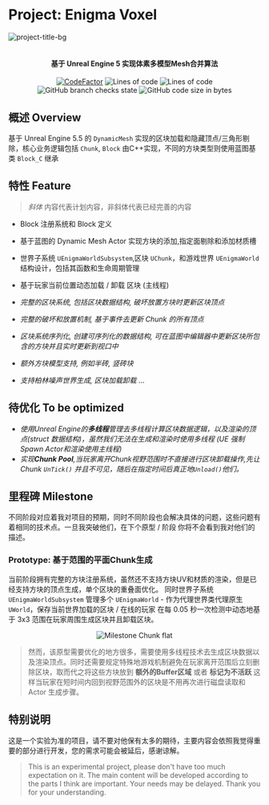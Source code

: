 ﻿# Project: Enigma Voxel 

![project-title-bg](https://github.com/user-attachments/assets/b4fe8d0d-e874-4977-aa1a-24aa8265515f)

<p align="center">
<img src = "https://i.imgur.com/EF6t6WA.png" alt="">
</p>

<h4 align="center">基于 Unreal Engine 5 实现体素多模型Mesh合并算法</h4>
<p align="center">
<a href="https://www.codefactor.io/repository/github/caishangqi/EnigmaVoxel"><img src="https://www.codefactor.io/repository/github/caishangqi/EnigmaVoxel/badge" alt="CodeFactor" /></a>
<img alt="Lines of code" src="https://img.shields.io/tokei/lines/github/Caishangqi/EnigmaVoxel">
<img alt="Lines of code" src="https://img.shields.io/badge/Unreal Engine-5.5-green">
<img alt="GitHub branch checks state" src="https://img.shields.io/github/checks-status/Caishangqi/EnigmaVoxel/master?label=build">
<img alt="GitHub code size in bytes" src="https://img.shields.io/github/languages/code-size/Caishangqi/EnigmaVoxel">
</p>

## 概述 Overview

基于 Unreal Engine 5.5 的 `DynamicMesh` 实现的区块加载和隐藏顶点/三角形剔除，核心业务逻辑包括 `Chunk`, `Block` 由C++实现，不同的方块类型则使用蓝图基类 `Block_C` 继承

## 特性 Feature

> *斜体* 内容代表计划内容，非斜体代表已经完善的内容

- Block 注册系统和 Block 定义
- 基于蓝图的 Dynamic Mesh Actor 实现方块的添加,指定面剔除和添加材质槽
- 世界子系统 `UEnigmaWorldSubsystem`,区块 `UChunk`，和游戏世界 `UEnigmaWorld` 结构设计，包括其函数和生命周期管理
- 基于玩家当前位置动态加载 / 卸载 区块 (主线程)


- *完整的区块系统, 包括区块数据结构, 破坏放置方块时更新区块顶点*
- *完整的破坏和放置机制, 基于事件去更新 Chunk 的所有顶点*
- *区块系统序列化, 创建可序列化的数据结构, 可在蓝图中编辑器中更新区块所包含的方块并且实时更新到视口中*
- *额外方块模型支持, 例如半砖, 竖砖块*
- _支持柏林噪声世界生成, 区块加载卸载_
  ...

## 待优化 To be optimized

- *使用Unreal Engine的**多线程**管理去多线程计算区块数据逻辑，以及渲染的顶点(struct 数据结构)，虽然我们无法在生成和渲染时使用多线程 (UE 强制Spawn Actor和渲染使用主线程)*
- *实现**Chunk Pool**,当玩家离开Chunk视野范围时不直接进行区块卸载操作,先让Chunk `UnTick()` 并且不可见，随后在指定时间后真正地`Unload()`他们。*

## 里程碑 Milestone
不同阶段对应着我对项目的预期，同时不同阶段也会解决具体的问题，这些问题有着相同的技术点。一旦我突破他们，在下个原型 / 阶段 你将不会看到我对他们的描述。
### Prototype: 基于范围的平面Chunk生成



当前阶段拥有完整的方块注册系统，虽然还不支持方块UV和材质的渲染，但是已经支持方块的顶点生成，单个区块的重叠面优化。 同时世界子系统 `UEnigmaWorldSubsystem` 管理多个 `UEnigmaWorld` - 作为代理世界类代理原生 `UWorld`，保存当前世界加载的区块 / 在线的玩家 在每 0.05 秒一次检测中动态地基于 3x3 范围在玩家周围生成区块并且卸载区块。

<p align="center">
<img src = "https://github.com/Caishangqi/EnigmaVoxel/blob/5fafe235e8a87f850b4bd8df092dbd2a14f384a0/Doc/res/Milestone_Chunk_Flat_Generation.gif" alt="Milestone Chunk flat">
</p>

> 然而，该原型需要优化的地方很多，需要使用多线程技术去生成区块数据以及渲染顶点。同时还需要规定特殊地游戏机制避免在玩家离开范围后立刻删除区块，取而代之将这些方块放到 **额外的Buffer区域** 或者 **标记为不活跃** 这样当玩家在短时间内回到视野范围外的区块是不用再次进行磁盘读取和 Actor 生成步骤。

## 特别说明

这是一个实验为准的项目，请不要对他保有太多的期待，主要内容会依照我觉得重要的部分进行开发，您的需求可能会被延后，感谢谅解。

> This is an experimental project, please don't have too much expectation on it. The main content will be developed according to the parts I think are important. Your needs may be delayed. Thank you for your understanding.
